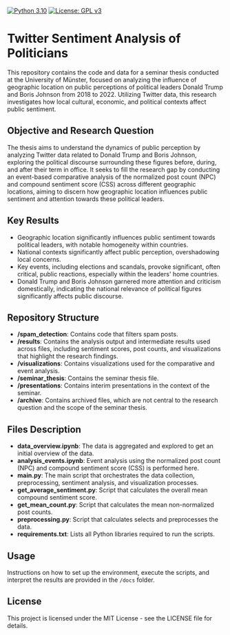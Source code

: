 [![Python 3.10](https://img.shields.io/badge/python-3.10.8-blue)](https://www.python.org/downloads/release/python-31013/) [![License: GPL v3](https://img.shields.io/badge/License-GPLv3-blue.svg)](https://www.gnu.org/licenses/gpl-3.0) 
<!-- ![GitHub version](https://img.shields.io/github/v/release/lgiesen/twitter-sentiment-analysis-politicians?color=green&include_prereleases) -->

# Twitter Sentiment Analysis of Politicians

This repository contains the code and data for a seminar thesis conducted at the University of Münster, focused on analyzing the influence of geographic location on public perceptions of political leaders Donald Trump and Boris Johnson from 2018 to 2022. Utilizing Twitter data, this research investigates how local cultural, economic, and political contexts affect public sentiment.

## Objective and Research Question

The thesis aims to understand the dynamics of public perception by analyzing Twitter data related to Donald Trump and Boris Johnson, exploring the political discourse surrounding these figures before, during, and after their term in office. It seeks to fill the research gap by conducting an event-based comparative analysis of the normalized post count (NPC) and compound sentiment score (CSS) across different geographic locations, aiming to discern how geographic location influences public sentiment and attention towards these political leaders.

## Key Results

- Geographic location significantly influences public sentiment towards political leaders, with notable homogeneity within countries.
- National contexts significantly affect public perception, overshadowing local concerns.
- Key events, including elections and scandals, provoke significant, often critical, public reactions, especially within the leaders' home countries.
- Donald Trump and Boris Johnson garnered more attention and criticism domestically, indicating the national relevance of political figures significantly affects public discourse.

## Repository Structure

- **/spam_detection**: Contains code that filters spam posts.
- **/results**: Contains the analysis output and intermediate results used across files, including sentiment scores, post counts, and visualizations that highlight the research findings.
- **/visualizations**: Contains visualizations used for the comparative and event analysis.
- **/seminar_thesis**: Contains the seminar thesis file.
- **/presentations**: Contains interim presentations in the context of the seminar.
- **/archive**: Contains archived files, which are not central to the research question and the scope of the seminar thesis.

## Files Description

- **data_overview.ipynb**: The data is aggregated and explored to get an initial overview of the data.
- **analysis_events.ipynb**: Event analysis using the normalized post count (NPC) and compound sentiment score (CSS) is performed here.
- **main.py**: The main script that orchestrates the data collection, preprocessing, sentiment analysis, and visualization processes.
- **get_average_sentiment.py**: Script that calculates the overall mean compound sentiment score.
- **get_mean_count.py**: Script that calculates the mean non-normalized post counts.
- **preprocessing.py**: Script that calculates selects and preprocesses the data.
- **requirements.txt**: Lists all Python libraries required to run the scripts.

## Usage

Instructions on how to set up the environment, execute the scripts, and interpret the results are provided in the `/docs` folder.

## License

This project is licensed under the MIT License - see the LICENSE file for details.
